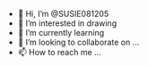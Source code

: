 - 👋 Hi, I’m @SUSIE081205
- 👀 I’m interested in drawing
- 🌱 I’m currently learning 
- 💞️ I’m looking to collaborate on ...
- 📫 How to reach me ...

<!---
SUSIE081205/SUSIE081205 is a ✨ special ✨ repository because its `README.md` (this file) appears on your GitHub profile.
You can click the Preview link to take a look at your changes.
--->
